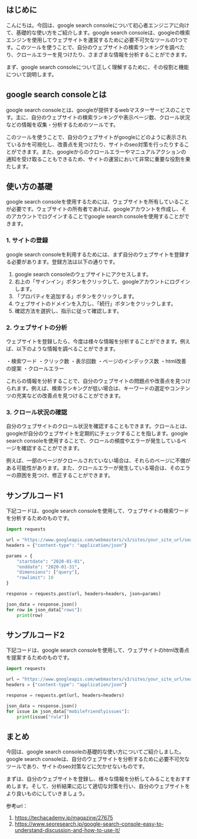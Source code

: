 <!--
title:   【基礎】Google Search Consoleの使い方
tags:    Google,google-search-console,使い方
id:      1ebf85de6f6f232f7f41
private: false
-->

## はじめに

こんにちは。今回は、google search consoleについて初心者エンジニアに向けて、基礎的な使い方をご紹介します。google search consoleは、googleの検索エンジンを使用してウェブサイトを運営するために必要不可欠なツールの1つです。このツールを使うことで、自分のウェブサイトの検索ランキングを調べたり、クロールエラーを見つけたり、さまざまな情報を分析することができます。

まず、google search consoleについて正しく理解するために、その役割と機能について説明します。

## google search consoleとは

google search consoleとは、googleが提供するwebマスターサービスのことです。主に、自分のウェブサイトの検索ランキングや表示ページ数、クロール状況などの情報を収集・分析するためのツールです。

このツールを使うことで、自分のウェブサイトがgoogleにどのように表示されているかを可視化し、改善点を見つけたり、サイトのseo対策を行ったりすることができます。また、googleからのクロールエラーやマニュアルアクションの通知を受け取ることもできるため、サイトの運営において非常に重要な役割を果たします。

## 使い方の基礎

google search consoleを使用するためには、ウェブサイトを所有していることが必要です。ウェブサイトの所有者であれば、googleアカウントを作成し、そのアカウントでログインすることでgoogle search consoleを使用することができます。

### 1. サイトの登録

google search consoleを利用するためには、まず自分のウェブサイトを登録する必要があります。登録方法は以下の通りです。

1. google search consoleのウェブサイトにアクセスします。
2. 右上の「サインイン」ボタンをクリックして、googleアカウントにログインします。
3. 「プロパティを追加する」ボタンをクリックします。
4. ウェブサイトのドメインを入力し、「続行」ボタンをクリックします。
5. 確認方法を選択し、指示に従って確認します。

### 2. ウェブサイトの分析

ウェブサイトを登録したら、今度は様々な情報を分析することができます。例えば、以下のような情報を調べることができます。

・検索ワード
・クリック数
・表示回数
・ページのインデックス数
・html改善の提案
・クロールエラー

これらの情報を分析することで、自分のウェブサイトの問題点や改善点を見つけられます。例えば、検索ランキングが低い場合は、キーワードの選定やコンテンツの充実などの改善点を見つけることができます。

### 3. クロール状況の確認

自分のウェブサイトのクロール状況を確認することもできます。クロールとは、googleが自分のウェブサイトを定期的にチェックすることを指します。google search consoleを使用することで、クロールの頻度やエラーが発生しているページを確認することができます。

例えば、一部のページがクロールされていない場合は、それらのページに不備がある可能性があります。また、クロールエラーが発生している場合は、そのエラーの原困を見つけ、修正することができます。

## サンプルコード1

下記コードは、google search consoleを使用して、ウェブサイトの検索ワードを分析するためのものです。

```python
import requests

url = "https://www.googleapis.com/webmasters/v3/sites/your_site_url/searchanalytics/query"
headers = {"content-type": "application/json"}

params = {
    "startdate": "2020-01-01",
    "enddate": "2020-01-31",
    "dimensions": ["query"],
    "rowlimit": 10
}

response = requests.post(url, headers=headers, json=params)

json_data = response.json()
for row in json_data["rows"]:
    print(row)
```

## サンプルコード2

下記コードは、google search consoleを使用して、ウェブサイトのhtml改善点を提案するためのものです。

```python
import requests

url = "https://www.googleapis.com/webmasters/v3/sites/your_site_url/searchappearance/mobilefriendlyissues"
headers = {"content-type": "application/json"}

response = requests.get(url, headers=headers)

json_data = response.json()
for issue in json_data["mobilefriendlyissues"]:
    print(issue["rule"])
```

## まとめ

今回は、google search consoleの基礎的な使い方についてご紹介しました。google search consoleは、自分のウェブサイトを分析するために必要不可欠なツールであり、サイトのseo対策などに欠かせないものです。

まずは、自分のウェブサイトを登録し、様々な情報を分析してみることをおすすめします。そして、分析結果に応じて適切な対策を行い、自分のウェブサイトをより良いものにしていきましょう。

参考url：
1. https://techacademy.jp/magazine/27675
2. https://www.seoresearch.jp/google-search-console-easy-to-understand-discussion-and-how-to-use-it/